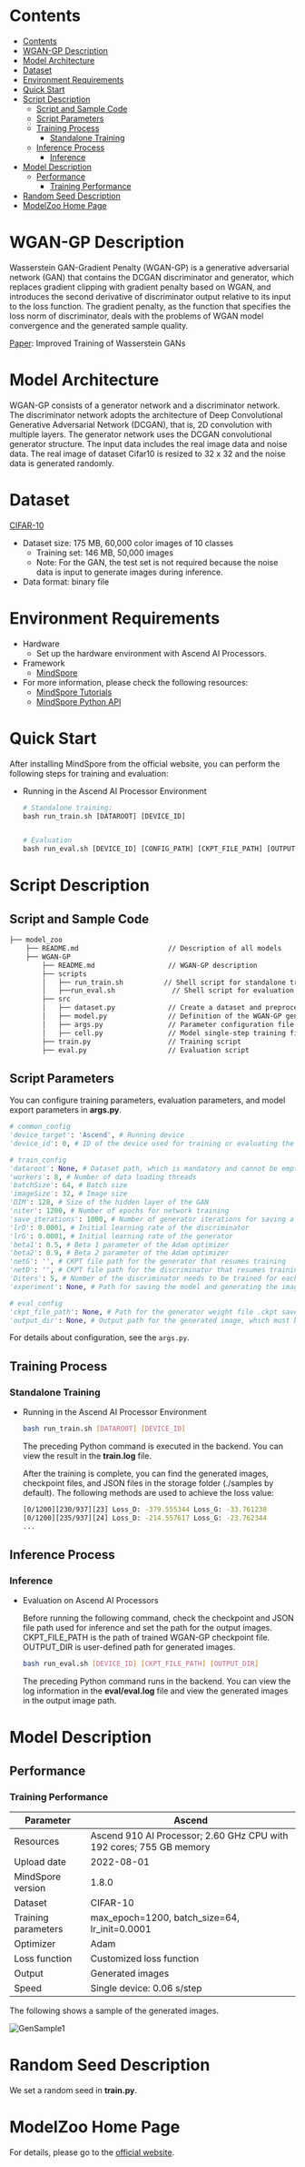 # Contents

<!-- TOC -->

- [Contents](#contents)
- [WGAN-GP Description](#wgan-gp-description)
- [Model Architecture](#model-architecture)
- [Dataset](#dataset)
- [Environment Requirements](#environment-requirements)
- [Quick Start](#quick-start)
- [Script Description](#script-description)
    - [Script and Sample Code](#script-and-sample-code)
    - [Script Parameters](#script-parameters)
    - [Training Process](#training-process)
        - [Standalone Training](#standalone-training)
    - [Inference Process](#inference-process)
        - [Inference](#inference)
- [Model Description](#model-description)
    - [Performance](#performance)
        - [Training Performance](#training-performance)
- [Random Seed Description](#random-seed-description)
- [ModelZoo Home Page](#modelzoo-home-page)

<!-- /TOC -->

# WGAN-GP Description

Wasserstein GAN-Gradient Penalty (WGAN-GP) is a generative adversarial network (GAN) that contains the DCGAN discriminator and generator, which replaces gradient clipping with gradient penalty based on WGAN, and introduces the second derivative of discriminator output relative to its input to the loss function. The gradient penalty, as the function that specifies the loss norm of discriminator, deals with the problems of WGAN model convergence and the generated sample quality.

[Paper](https://arxiv.org/pdf/1704.00028v3.pdf): Improved Training of Wasserstein GANs

# Model Architecture

WGAN-GP consists of a generator network and a discriminator network. The discriminator network adopts the architecture of Deep Convolutional Generative Adversarial Network (DCGAN), that is, 2D convolution with multiple layers. The generator network uses the DCGAN convolutional generator structure. The input data includes the real image data and noise data. The real image of dataset Cifar10 is resized to 32 x 32 and the noise data is generated randomly.

# Dataset

[CIFAR-10](<http://www.cs.toronto.edu/~kriz/cifar.html>)

- Dataset size: 175 MB, 60,000 color images of 10 classes
    - Training set: 146 MB, 50,000 images
    - Note: For the GAN, the test set is not required because the noise data is input to generate images during inference.
- Data format: binary file

# Environment Requirements

- Hardware
    - Set up the hardware environment with Ascend AI Processors.
- Framework
    - [MindSpore](https://www.mindspore.cn/install/en)
- For more information, please check the following resources:
    - [MindSpore Tutorials](https://www.mindspore.cn/tutorials/en/master/index.html)
    - [MindSpore Python API](https://www.mindspore.cn/docs/en/master/index.html)

# Quick Start

After installing MindSpore from the official website, you can perform the following steps for training and evaluation:

- Running in the Ascend AI Processor Environment

  ```python
  # Standalone training:
  bash run_train.sh [DATAROOT] [DEVICE_ID]


  # Evaluation
  bash run_eval.sh [DEVICE_ID] [CONFIG_PATH] [CKPT_FILE_PATH] [OUTPUT_DIR] [NIMAGES]
  ```

# Script Description

## Script and Sample Code

```bash
├── model_zoo
    ├── README.md                      // Description of all models
    ├── WGAN-GP
        ├── README.md                  // WGAN-GP description
        ├── scripts
        │   ├── run_train.sh          // Shell script for standalone training on Ascend AI Processors
        │   ├──run_eval.sh              // Shell script for evaluation on Ascend AI Processors
        ├── src
        │   ├── dataset.py             // Create a dataset and preprocess data.
        │   ├── model.py               // Definition of the WGAN-GP generator and discriminator
        │   ├── args.py                // Parameter configuration file
        │   ├── cell.py                // Model single-step training file
        ├── train.py                   // Training script
        ├── eval.py                    // Evaluation script
```

## Script Parameters

You can configure training parameters, evaluation parameters, and model export parameters in **args.py**.

  ```python
  # common_config
  'device_target': 'Ascend', # Running device
  'device_id': 0, # ID of the device used for training or evaluating the dataset

  # train_config
  'dataroot': None, # Dataset path, which is mandatory and cannot be empty.
  'workers': 8, # Number of data loading threads
  'batchSize': 64, # Batch size
  'imageSize': 32, # Image size
  'DIM': 128, # Size of the hidden layer of the GAN
  'niter': 1200, # Number of epochs for network training
  'save_iterations': 1000, # Number of generator iterations for saving a model file
  'lrD': 0.0001, # Initial learning rate of the discriminator
  'lrG': 0.0001, # Initial learning rate of the generator
  'beta1': 0.5, # Beta 1 parameter of the Adam optimizer
  'beta2': 0.9, # Beta 2 parameter of the Adam optimizer
  'netG': '', # CKPT file path for the generator that resumes training
  'netD': '', # CKPT file path for the discriminator that resumes training
  'Diters': 5, # Number of the discriminator needs to be trained for each training of the generator
  'experiment': None, # Path for saving the model and generating the image. If this parameter is not specified, the default path is used.

  # eval_config
  'ckpt_file_path': None, # Path for the generator weight file .ckpt saved during training, which must be specified.
  'output_dir': None, # Output path for the generated image, which must be specified.
  ```

For details about configuration, see the `args.py`.

## Training Process

### Standalone Training

- Running in the Ascend AI Processor Environment

  ```bash
  bash run_train.sh [DATAROOT] [DEVICE_ID]
  ```

  The preceding Python command is executed in the backend. You can view the result in the **train.log** file.

  After the training is complete, you can find the generated images, checkpoint files, and JSON files in the storage folder (./samples by default). The following methods are used to achieve the loss value:

  ```bash
  [0/1200][230/937][23] Loss_D: -379.555344 Loss_G: -33.761238
  [0/1200][235/937][24] Loss_D: -214.557617 Loss_G: -23.762344
  ...
  ```

## Inference Process

### Inference

- Evaluation on Ascend AI Processors

  Before running the following command, check the checkpoint and JSON file path used for inference and set the path for the output images. CKPT_FILE_PATH is the path of trained WGAN-GP checkpoint file. OUTPUT_DIR is user-defined path for generated images.

  ```bash
  bash run_eval.sh [DEVICE_ID] [CKPT_FILE_PATH] [OUTPUT_DIR]
  ```

  The preceding Python command runs in the backend. You can view the log information in the **eval/eval.log** file and view the generated images in the output image path.

# Model Description

## Performance

### Training Performance

| Parameter                       | Ascend                                                     |
| -------------------------   | -----------------------------------------------------      |
| Resources                       | Ascend 910 AI Processor; 2.60 GHz CPU with 192 cores; 755 GB memory                 |
| Upload date                   | 2022-08-01                                                  |
| MindSpore version              | 1.8.0                                                       |
| Dataset                     | CIFAR-10                                                    |
| Training parameters                   | max_epoch=1200, batch_size=64, lr_init=0.0001               |
| Optimizer                     | Adam                                                        |
| Loss function                   | Customized loss function                                              |
| Output                       | Generated images                                                  |
| Speed                       | Single device: 0.06 s/step                                             |

The following shows a sample of the generated images.

![GenSample1](imgs/fake_samples_200000.png "Generated image sample")

# Random Seed Description

We set a random seed in **train.py**.

# ModelZoo Home Page

 For details, please go to the [official website](https://gitee.com/mindspore/models).
